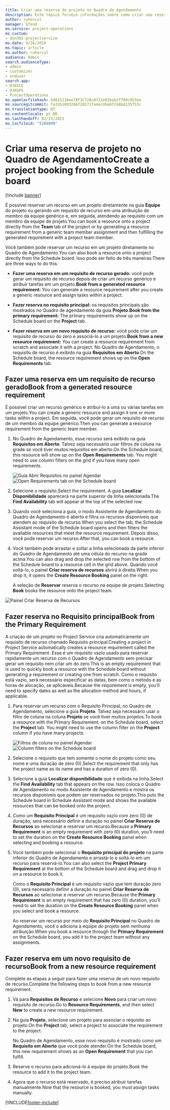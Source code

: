 ```yaml
---
title: Criar uma reserva de projeto no Quadro de Agendamento
description: Este tópico fornece informações sobre como criar uma reserva de projeto no quadro de agendamento.
author: ruhercul
manager: kfend
ms.service: project-operations
ms.custom:
- dyn365-projectservice
ms.date: 9/26/2019
ms.topic: article
ms.author: ruhercul
audience: Admin
search.audienceType:
- admin
- customizer
- enduser
search.app:
- D365CE
- D365PS
- ProjectOperations
ms.openlocfilehash: 5d815210ee78f3c728c0722e03bab2f790c953ee
ms.sourcegitcommit: fa32b1893286f20271fa4ec4be8fc68bd135f53c
ms.translationtype: HT
ms.contentlocale: pt-BR
ms.lasthandoff: 02/15/2021
ms.locfileid: "5286099"
---
```

# <a name="create-a-project-booking-from-the-schedule-board"></a><span data-ttu-id="b96b2-103">Criar uma reserva de projeto no Quadro de Agendamento</span><span class="sxs-lookup"><span data-stu-id="b96b2-103">Create a project booking from the Schedule board</span></span>

[!include [banner](../includes/psa-now-project-operations.md)]

<span data-ttu-id="b96b2-104">É possível reservar um recurso em um projeto diretamente na guia **Equipe** do projeto ou gerando um requisito de recurso em uma atribuição de membro da equipe genérico e, em seguida, atendendo ao requisito com um membro da equipe de projeto.</span><span class="sxs-lookup"><span data-stu-id="b96b2-104">You can book a resource onto a project directly from the **Team** tab of the project or by generating a resource requirement from a generic team member assignment and then fulfilling the generated requirement with a project team member.</span></span>

<span data-ttu-id="b96b2-105">Você também pode reservar um recurso em um projeto diretamente no Quadro de Agendamento.</span><span class="sxs-lookup"><span data-stu-id="b96b2-105">You can also book a resource onto a project directly from the Schedule board.</span></span> <span data-ttu-id="b96b2-106">Isso pode ser feito de três maneiras:</span><span class="sxs-lookup"><span data-stu-id="b96b2-106">There are three ways to do this:</span></span>

- <span data-ttu-id="b96b2-107">**Fazer uma reserva em um requisito de recurso gerado:** você pode gerar um requisito de recurso depois de criar um recurso genérico e atribuir tarefas em um projeto.</span><span class="sxs-lookup"><span data-stu-id="b96b2-107">**Book from a generated resource requirement:** You can generate a resource requirement after you create a generic resource and assign tasks within a project.</span></span>

- <span data-ttu-id="b96b2-108">**Fazer reserva no requisito principal:** os requisitos principais são mostrados no Quadro de agendamento da guia **Projeto**.</span><span class="sxs-lookup"><span data-stu-id="b96b2-108">**Book from the primary requirement:** The primary requirements show up on the Schedule board on the **Project** tab.</span></span> 

- <span data-ttu-id="b96b2-109">**Fazer reserva em um novo requisito de recurso:** você pode criar um requisito de recurso do zero e associá-lo a um projeto.</span><span class="sxs-lookup"><span data-stu-id="b96b2-109">**Book from a new resource requirement:** You can create a resource requirement from scratch and associate it with a project.</span></span> <span data-ttu-id="b96b2-110">No Quadro de Agendamento, o requisito de recurso é exibido na guia **Requisitos em Aberto**.</span><span class="sxs-lookup"><span data-stu-id="b96b2-110">On the Schedule board, the resource requirement shows up on the **Open Requirements** tab.</span></span>

## <a name="book-from-a-generated-resource-requirement"></a><span data-ttu-id="b96b2-111">Fazer uma reserva em um requisito de recurso gerado</span><span class="sxs-lookup"><span data-stu-id="b96b2-111">Book from a generated resource requirement</span></span>

<span data-ttu-id="b96b2-112">É possível criar um recurso genérico e atribuí-lo a uma ou várias tarefas em um projeto.</span><span class="sxs-lookup"><span data-stu-id="b96b2-112">You can create a generic resource and assign it one or more tasks within a project.</span></span> <span data-ttu-id="b96b2-113">Em seguida, você pode gerar um requisito de recurso de um membro da equipe genérico.</span><span class="sxs-lookup"><span data-stu-id="b96b2-113">Then you can generate a resource requirement from the generic team member.</span></span> 

1.  <span data-ttu-id="b96b2-114">No Quadro de Agendamento, esse recurso será exibido na guia **Requisitos em Aberto**. Talvez seja necessário usar filtros de coluna na grade se você tiver muitos requisitos em aberto.</span><span class="sxs-lookup"><span data-stu-id="b96b2-114">On the Schedule board, this resource will show up on the **Open Requirements** tab. You might need to use column filters on the grid if you have many open requirements.</span></span> 

    <span data-ttu-id="b96b2-115">![Guia Abrir Requisitos no painel Agendar](media/FAQ-Project-Booking-Schedule-Board-1.png "Captura de tela da tabela de reservas e atribuições")</span><span class="sxs-lookup"><span data-stu-id="b96b2-115">![Open Requirements tab on the Schedule board](media/FAQ-Project-Booking-Schedule-Board-1.png "Screenshot of bookings and assignments table")</span></span>

2. <span data-ttu-id="b96b2-116">Selecione o requisito.</span><span class="sxs-lookup"><span data-stu-id="b96b2-116">Select the requirement.</span></span> <span data-ttu-id="b96b2-117">A guia **Localizar Disponibilidade** aparecerá na parte superior da linha selecionada.</span><span class="sxs-lookup"><span data-stu-id="b96b2-117">The **Find Availability** tab will appear at the top of the selected row.</span></span>
 
3. <span data-ttu-id="b96b2-118">Quando você seleciona a guia, o modo Assistente de Agendamento do Quadro de Agendamento é aberto e filtra os recursos disponíveis que atendem ao requisito de recurso.</span><span class="sxs-lookup"><span data-stu-id="b96b2-118">When you select the tab, the Schedule Assistant mode of the Schedule board opens and then filters the available resources that meet the resource requirement.</span></span> <span data-ttu-id="b96b2-119">Depois disso, você pode reservar um recurso.</span><span class="sxs-lookup"><span data-stu-id="b96b2-119">After that, you can book a resource.</span></span>

4. <span data-ttu-id="b96b2-120">Você também pode arrastar e soltar a linha selecionada da parte inferior do Quadro de Agendamento até uma célula do recurso na grade acima.</span><span class="sxs-lookup"><span data-stu-id="b96b2-120">You can also drag and drop the selected row from the bottom of the Schedule board to a resource cell in the grid above.</span></span> <span data-ttu-id="b96b2-121">Quando você soltá-lo, o painel **Criar reserva de recursos** abrirá à direita.</span><span class="sxs-lookup"><span data-stu-id="b96b2-121">When you drop it, it opens the **Create Resource Booking** panel on the right.</span></span>

    <span data-ttu-id="b96b2-122">A seleção de **Reservar** reserva o recurso na equipe de projeto.</span><span class="sxs-lookup"><span data-stu-id="b96b2-122">Selecting **Book** books the resource onto the project team.</span></span>

![Painel Criar Reserva de Recursos](media/FAQ-Project-Booking-Schedule-Board-6.png "")
 

## <a name="book-from-the-primary-requirement"></a><span data-ttu-id="b96b2-124">Fazer reserva no Requisito principal</span><span class="sxs-lookup"><span data-stu-id="b96b2-124">Book from the Primary Requirement</span></span>

<span data-ttu-id="b96b2-125">A criação de um projeto no Project Service cria automaticamente um requisito de recurso chamado Requisito principal.</span><span class="sxs-lookup"><span data-stu-id="b96b2-125">Creating a project in Project Service automatically creates a resource requirement called the Primary Requirement.</span></span> <span data-ttu-id="b96b2-126">Esse é um requisito vazio usado para reservar rapidamente um recurso com o Quadro de Agendamento sem precisar gerar um requisito nem criar um do zero.</span><span class="sxs-lookup"><span data-stu-id="b96b2-126">This is an empty requirement that is used to quickly book a resource with the Schedule board without generating a requirement or creating one from scratch.</span></span> <span data-ttu-id="b96b2-127">Como o requisito está vazio, será necessário especificar as datas, bem como o método e as horas de alocação, se aplicáveis.</span><span class="sxs-lookup"><span data-stu-id="b96b2-127">Because the requirement is empty, you’ll need to specify dates as well as the allocation method and hours, if applicable.</span></span> 

1. <span data-ttu-id="b96b2-128">Para reservar um recurso com o Requisito Principal, no Quadro de Agendamento, selecione a guia **Projeto**. Talvez seja necessário usar o filtro de coluna na coluna **Projeto** se você tiver muitos projetos.</span><span class="sxs-lookup"><span data-stu-id="b96b2-128">To book a resource with the Primary Requirement, on the Schedule board, select the **Project** tab. You might need to use the column filter on the **Project** column if you have many projects.</span></span>

   <span data-ttu-id="b96b2-129">![Filtros de coluna no painel Agendar](media/FAQ-Project-Booking-Schedule-Board-2.png "Captura de tela da tabela de reservas e atribuições")</span><span class="sxs-lookup"><span data-stu-id="b96b2-129">![Column filters on the Schedule board](media/FAQ-Project-Booking-Schedule-Board-2.png "Screenshot of bookings and assignments table")</span></span>

2. <span data-ttu-id="b96b2-130">Selecione o requisito que tem somente o nome do projeto como seu nome e uma duração de zero (0).</span><span class="sxs-lookup"><span data-stu-id="b96b2-130">Select the requirement that only has the project name as its name and has a duration of zero (0).</span></span>

3. <span data-ttu-id="b96b2-131">Selecione a guia **Localizar disponibilidade** que é exibida na linha.</span><span class="sxs-lookup"><span data-stu-id="b96b2-131">Select the **Find Availability** tab that appears on the row.</span></span> <span data-ttu-id="b96b2-132">Isso coloca o Quadro de Agendamento no modo Assistente de Agendamento e mostra os recursos disponíveis que podem ser reservados no projeto.</span><span class="sxs-lookup"><span data-stu-id="b96b2-132">This puts the Schedule board in Schedule Assistant mode and shows the available resources that can be booked onto the project.</span></span>

4. <span data-ttu-id="b96b2-133">Como um **Requisito Principal** é um requisito vazio com zero (0) de duração, será necessário definir a duração no painel **Criar Reserva de Recursos** ao selecionar e reservar um recurso.</span><span class="sxs-lookup"><span data-stu-id="b96b2-133">Because a **Primary Requirement** is an empty requirement with zero (0) duration, you’ll need to set the duration on the **Create Resource Booking** panel when selecting and booking a resource.</span></span>

5. <span data-ttu-id="b96b2-134">Você também pode selecionar o **Requisito principal do projeto** na parte inferior do Quadro de Agendamento e arrastá-lo e soltá-lo em um recurso para reservá-lo.</span><span class="sxs-lookup"><span data-stu-id="b96b2-134">You can also select the **Project Primary Requirement** at the bottom of the Schedule board and drag and drop it on a resource to book it.</span></span>
 
    <span data-ttu-id="b96b2-135">Como o **Requisito Principal** é um requisito vazio que tem duração zero (0), será necessário definir a duração no painel **Criar Reserva de Recursos** ao selecionar e reservar um recurso.</span><span class="sxs-lookup"><span data-stu-id="b96b2-135">Because the **Primary Requirement** is an empty requirement that has zero (0) duration, you’ll need to set the duration on the **Create Resource Booking** panel when you select and book a resource.</span></span>
 
    <span data-ttu-id="b96b2-136">Ao reservar um recurso por meio do **Requisito Principal** no Quadro de Agendamento, você o adiciona à equipe do projeto sem nenhuma atribuição.</span><span class="sxs-lookup"><span data-stu-id="b96b2-136">When you book a resource through the **Primary Requirement** on the Schedule board, you add it to the project team without any assignments.</span></span>
 
## <a name="book-from-a-new-resource-requirement"></a><span data-ttu-id="b96b2-137">Fazer reserva em um novo requisito de recurso</span><span class="sxs-lookup"><span data-stu-id="b96b2-137">Book from a new resource requirement</span></span>
<span data-ttu-id="b96b2-138">Complete as etapas a seguir para fazer uma reserva de um novo requisito de recurso.</span><span class="sxs-lookup"><span data-stu-id="b96b2-138">Complete the following steps to book from a new resource requirement.</span></span> 

1. <span data-ttu-id="b96b2-139">Vá para **Requisitos de Recurso** e selecione **Novo** para criar um novo requisito de recurso.</span><span class="sxs-lookup"><span data-stu-id="b96b2-139">Go to **Resource Requirements**, and then select **New** to create a new resource requirement.</span></span>

2. <span data-ttu-id="b96b2-140">Na guia **Projeto**, selecione um projeto para associar o requisito ao projeto.</span><span class="sxs-lookup"><span data-stu-id="b96b2-140">On the **Project** tab, select a project to associate the requirement to the project.</span></span>
 
    <span data-ttu-id="b96b2-141">No Quadro de Agendamento, esse novo requisito é mostrado como um **Requisito em Aberto** que você pode atender.</span><span class="sxs-lookup"><span data-stu-id="b96b2-141">On the Schedule board, this new requirement shows as an **Open Requirement** that you can fulfill.</span></span>

3. <span data-ttu-id="b96b2-142">Reserve o recurso para adicioná-lo à equipe do projeto.</span><span class="sxs-lookup"><span data-stu-id="b96b2-142">Book the resource to add it to the project team.</span></span>

4. <span data-ttu-id="b96b2-143">Agora que o recurso está reservado, é preciso atribuir tarefas manualmente.</span><span class="sxs-lookup"><span data-stu-id="b96b2-143">Now that the resource is booked, you must assign tasks manually.</span></span>



[!INCLUDE[footer-include](../includes/footer-banner.md)]